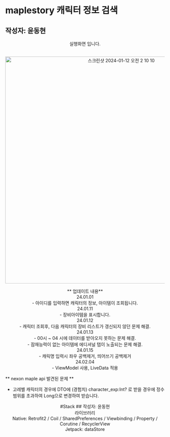 <p align="center">
  
# maplestory 캐릭터 정보 검색
## 작성자: 윤동현

<p align="center">
실행화면 입니다. <br/><br/>


<p align="center">
  
<img width="717" alt="스크린샷 2024-01-12 오전 2 10 10" src="https://github.com/Retudy/Maplemate/assets/129308578/765d7cb9-58fc-4c95-ba3c-c100698fedf9">

<p align="center">
** 업데이트 내용** <br/>
24.01.01</br>
- 아이디를 입력하면 캐릭터의 정보, 아이템이 조회됩니다. </br>
24.01.11</br>
- 장비아이템을 표시합니다.<br/>
24.01.12</br>
- 캐릭터 조회후, 다음 캐릭터의 장비 리스트가 갱신되지 않던 문제 해결.<br/>
24.01.13</br>
- 00시 ~ 04 시에 데이터를 받아오지 못하는 문제 해결.<br/>
- 잠재능력이 없는 아이템에 에디셔널 탭이 노출되는 문제 해결.<br/>
24.01.15</br>
- 캐릭명 입력시 좌우 공백제거, 띄어쓰기 공백제거</br>
24.02.04</br>
- ViewModel 사용, LiveData 적용</br>

** nexon maple api 발견된 문제 **</br>

- 고레벨 캐릭터의 경우에 DTO에 (경험치) character_exp:Int? 로 받을 경우에 정수 범위를 초과하여 Long으로 변경하여 받습니다.

<p align="center">
#Stack
## 작성자: 윤동현
<br/>
라이브러리 <br/>
Native: Retrofit2 / Coil / SharedPreferences / Viewbinding / Property / Corutine / RecyclerView </br>
Jetpack: dataStore
